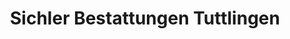 ---
title: "Sichler Bestattungen Tuttlingen"
url: /tuttlingen/sichler-bestattungen-tuttlingen/
shop: Bestattungen
---